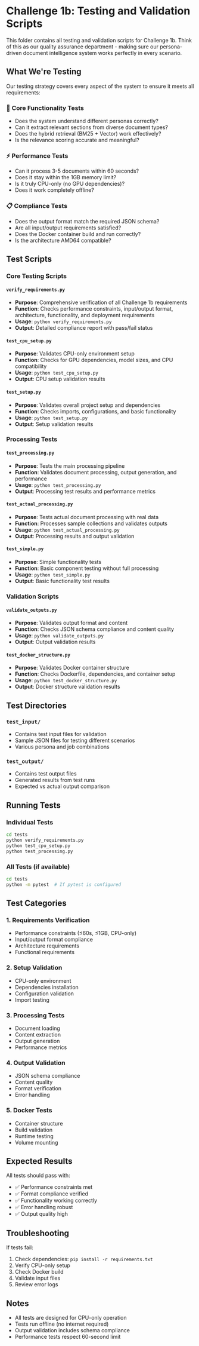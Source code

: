 # Challenge 1b: Testing and Validation Scripts

This folder contains all testing and validation scripts for Challenge 1b. Think of this as our quality assurance department - making sure our persona-driven document intelligence system works perfectly in every scenario.

## What We're Testing

Our testing strategy covers every aspect of the system to ensure it meets all requirements:

### 🎯 **Core Functionality Tests**
- Does the system understand different personas correctly?
- Can it extract relevant sections from diverse document types?
- Does the hybrid retrieval (BM25 + Vector) work effectively?
- Is the relevance scoring accurate and meaningful?

### ⚡ **Performance Tests**
- Can it process 3-5 documents within 60 seconds?
- Does it stay within the 1GB memory limit?
- Is it truly CPU-only (no GPU dependencies)?
- Does it work completely offline?

### 📋 **Compliance Tests**
- Does the output format match the required JSON schema?
- Are all input/output requirements satisfied?
- Does the Docker container build and run correctly?
- Is the architecture AMD64 compatible?

## Test Scripts

### Core Testing Scripts

#### `verify_requirements.py`
- **Purpose**: Comprehensive verification of all Challenge 1b requirements
- **Function**: Checks performance constraints, input/output format, architecture, functionality, and deployment requirements
- **Usage**: `python verify_requirements.py`
- **Output**: Detailed compliance report with pass/fail status

#### `test_cpu_setup.py`
- **Purpose**: Validates CPU-only environment setup
- **Function**: Checks for GPU dependencies, model sizes, and CPU compatibility
- **Usage**: `python test_cpu_setup.py`
- **Output**: CPU setup validation results

#### `test_setup.py`
- **Purpose**: Validates overall project setup and dependencies
- **Function**: Checks imports, configurations, and basic functionality
- **Usage**: `python test_setup.py`
- **Output**: Setup validation results

### Processing Tests

#### `test_processing.py`
- **Purpose**: Tests the main processing pipeline
- **Function**: Validates document processing, output generation, and performance
- **Usage**: `python test_processing.py`
- **Output**: Processing test results and performance metrics

#### `test_actual_processing.py`
- **Purpose**: Tests actual document processing with real data
- **Function**: Processes sample collections and validates outputs
- **Usage**: `python test_actual_processing.py`
- **Output**: Processing results and output validation

#### `test_simple.py`
- **Purpose**: Simple functionality tests
- **Function**: Basic component testing without full processing
- **Usage**: `python test_simple.py`
- **Output**: Basic functionality test results

### Validation Scripts

#### `validate_outputs.py`
- **Purpose**: Validates output format and content
- **Function**: Checks JSON schema compliance and content quality
- **Usage**: `python validate_outputs.py`
- **Output**: Output validation results

#### `test_docker_structure.py`
- **Purpose**: Validates Docker container structure
- **Function**: Checks Dockerfile, dependencies, and container setup
- **Usage**: `python test_docker_structure.py`
- **Output**: Docker structure validation results

## Test Directories

### `test_input/`
- Contains test input files for validation
- Sample JSON files for testing different scenarios
- Various persona and job combinations

### `test_output/`
- Contains test output files
- Generated results from test runs
- Expected vs actual output comparison

## Running Tests

### Individual Tests
```bash
cd tests
python verify_requirements.py
python test_cpu_setup.py
python test_processing.py
```

### All Tests (if available)
```bash
cd tests
python -m pytest  # If pytest is configured
```

## Test Categories

### 1. Requirements Verification
- Performance constraints (≤60s, ≤1GB, CPU-only)
- Input/output format compliance
- Architecture requirements
- Functional requirements

### 2. Setup Validation
- CPU-only environment
- Dependencies installation
- Configuration validation
- Import testing

### 3. Processing Tests
- Document loading
- Content extraction
- Output generation
- Performance metrics

### 4. Output Validation
- JSON schema compliance
- Content quality
- Format verification
- Error handling

### 5. Docker Tests
- Container structure
- Build validation
- Runtime testing
- Volume mounting

## Expected Results

All tests should pass with:
- ✅ Performance constraints met
- ✅ Format compliance verified
- ✅ Functionality working correctly
- ✅ Error handling robust
- ✅ Output quality high

## Troubleshooting

If tests fail:
1. Check dependencies: `pip install -r requirements.txt`
2. Verify CPU-only setup
3. Check Docker build
4. Validate input files
5. Review error logs

## Notes

- All tests are designed for CPU-only operation
- Tests run offline (no internet required)
- Output validation includes schema compliance
- Performance tests respect 60-second limit 